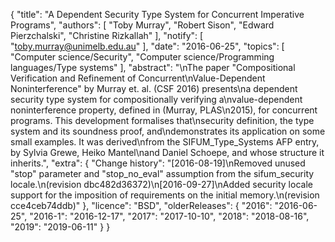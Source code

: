 {
    "title": "A Dependent Security Type System for Concurrent Imperative Programs",
    "authors": [
        "Toby Murray",
        "Robert Sison",
        "Edward Pierzchalski",
        "Christine Rizkallah"
    ],
    "notify": [
        "toby.murray@unimelb.edu.au"
    ],
    "date": "2016-06-25",
    "topics": [
        "Computer science/Security",
        "Computer science/Programming languages/Type systems"
    ],
    "abstract": "\nThe paper \"Compositional Verification and Refinement of Concurrent\nValue-Dependent Noninterference\" by Murray et. al. (CSF 2016) presents\na dependent security type system for compositionally verifying a\nvalue-dependent noninterference property, defined in (Murray, PLAS\n2015), for concurrent programs. This development formalises that\nsecurity definition, the type system and its soundness proof, and\ndemonstrates its application on some small examples. It was derived\nfrom the SIFUM_Type_Systems AFP entry, by Sylvia Grewe, Heiko Mantel\nand Daniel Schoepe, and whose structure it inherits.",
    "extra": {
        "Change history": "[2016-08-19]\nRemoved unused \"stop\" parameter and \"stop_no_eval\" assumption from the sifum_security locale.\n(revision dbc482d36372)\n[2016-09-27]\nAdded security locale support for the imposition of requirements on the initial memory.\n(revision cce4ceb74ddb)"
    },
    "licence": "BSD",
    "olderReleases": {
        "2016": "2016-06-25",
        "2016-1": "2016-12-17",
        "2017": "2017-10-10",
        "2018": "2018-08-16",
        "2019": "2019-06-11"
    }
}
